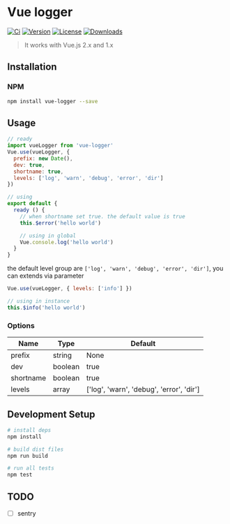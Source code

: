 # Vue logger
[![Ci](https://img.shields.io/circleci/project/github/lluvio/vue-logger.svg)](https://circleci.com/gh/Lluvio/vue-logger) [![Version](https://img.shields.io/npm/v/vue-logger.svg)](https://www.npmjs.com/package/vue-logger) [![License](https://img.shields.io/npm/l/vue-logger.svg)](https://www.npmjs.com/package/vue-logger) [![Downloads](https://img.shields.io/npm/dm/vue-logger.svg)](https://www.npmjs.com/package/vue-logger)

> It works with Vue.js 2.x and 1.x

## Installation

### NPM

```bash
npm install vue-logger --save
```

## Usage

```js
// ready
import vueLogger from 'vue-logger'
Vue.use(vueLogger, { 
  prefix: new Date(),
  dev: true,
  shortname: true,
  levels: ['log', 'warn', 'debug', 'error', 'dir']
})
```

```js
// using
export default {
  ready () {
    // when shortname set true. the default value is true
    this.$error('hello world')

    // using in global
    Vue.console.log('hello world')
  }
}
```

the default level group are `['log', 'warn', 'debug', 'error', 'dir']`, you can extends via parameter

```js
Vue.use(vueLogger, { levels: ['info'] })

// using in instance
this.$info('hello world')
```

### Options

|Name|Type|Default|
|---|----|-----|
|prefix|string|None|
|dev|boolean|true|
|shortname|boolean|true|
|levels|array|['log', 'warn', 'debug', 'error', 'dir']|

## Development Setup

```bash
# install deps
npm install

# build dist files
npm run build

# run all tests
npm test
```

## TODO

- [ ] sentry